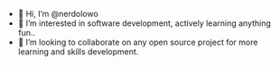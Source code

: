 - 👋 Hi, I’m @nerdolowo
- 👀 I’m interested in software development, actively learning anything fun..
- 💞️ I’m looking to collaborate on any open source project for more learning and skills development.

<!---
nerdolowo/nerdolowo is a ✨ special ✨ repository because its `README.md` (this file) appears on your GitHub profile.
You can click the Preview link to take a look at your changes.
--->
